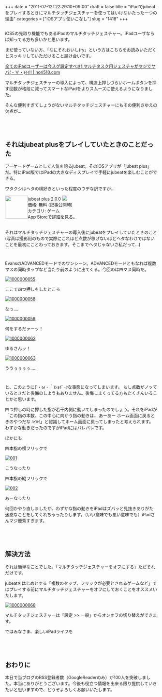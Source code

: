 +++
date = "2011-07-12T22:29:10+09:00"
draft = false
title = "iPadでjubeatをプレイするときにマルチタッチジェスチャーを使ってはいけないたった一つの理由"
categories = ["iOSアプリ使いこなし"]
slug = "1418"
+++

<img src="http://knk-n.com/wp-content/uploads/2011/07/multi-tasking-ipad.png" alt="" class="aligncenter size-medium/">

iOS5の先取り機能でもあるiPadのマルチタッチジェスチャー。iPadユーザならば知ってる方も多いかと思います。

まだ使っていない方、「なにそれおいし(ry」という方はこちらをお読みいただくとスッキリしていただけること請け合いです。

<a rel="nofollow" target="_blank" href="http://nori510.com/archives/4720">全てのiPadユーザーは今スグ設定すべき!!マルチタスク用ジェスチャがマジでヤバ(・∀・)ｲｲ!! | nori510.com</a><a rel="nofollow" target="_blank" href="http://b.hatena.ne.jp/entry/http://nori510.com/archives/4720"><img border="0" src="http://b.hatena.ne.jp/entry/image/http://nori510.com/archives/4720" alt=""/></a>

マルチタッチジェスチャーの導入によって、構造上押しづらいホームボタンを押す回数が格段に減ってスマートなiPadをよりスムーズに使えるようになりました。

そんな便利すぎてしょうがないマルチタッチジェスチャーにもその便利さゆえの欠点が...<!--more-->

<p style="margin-top: 6em;">

<h2>それはjubeat plusをプレイしていたときのことだった</h2>
アーケードゲームとして人気を誇るjubeat。そのiOSアプリが「jubeat plus」だ。特にiPad版ではiPadの大きなディスプレイで手軽にjubeatを楽しむことができる。

ワタクシはヘタの横好きといった程度のウデな訳ですが...
<p style="margin-top: 1em;">
<div class="amz-etr-under"><div class="amz-left" style="float:left;"><div class="amz-image"><a href="http://itunes.apple.com/jp/app/jubeat-plus/id395192484?mt=8&uo=4" target="new"><img width="75" height="75" class="appsImg" src="http://a2.mzstatic.com/us/r1000/024/Purple/5d/a6/d4/mzi.ejbbokou.jpg" alt=""></a></div></div><div class="amz-right"><div class="amz-title"><a href="http://itunes.apple.com/jp/app/jubeat-plus/id395192484?mt=8&uo=4" target="new">jubeat plus 2.0.0</a> <a href="http://itunes.apple.com/jp/app/jubeat-plus/id395192484?mt=8&uo=4" target="itunes_store"><img src="http://ax.phobos.apple.com.edgesuite.net/ja_jp/images/web/linkmaker/badge_appstore-sm.gif" style="border: 0;"></a></div><div class="amz-detail">価格: 無料 (記事公開時)<br>カテゴリ: ゲーム<br><a href="http://itunes.apple.com/jp/app/jubeat-plus/id395192484?mt=8&uo=4" target="new">App Storeで詳細を見る。</a></div></div></div>
<br clear="all" />

それはマルチタッチジェスチャーの導入後にjubeatをプレイしていたときのこと
(写真は撮影用のもので実際にこれほど点数が稼げないほどヘタなわけではないことを最初にことわっておきます。そこまでヘタじゃないさ私だって...)

<p style="margin-top: 3em;">

EvansのADVANCEDモードでのワンシーン。ADVANCEDモードともなれば複数マスの同時タップなど当たり前のように出てくる。今回のは四マス同時だ。

<a rel="nofollow" target="_blank" href="http://www.flickr.com/photos/knk_n/5930132562/" title="1000000055 by kenke_n, on Flickr"><img class="flickr_photo" src="http://farm7.static.flickr.com/6023/5930132562_d439bb0186.jpg" alt="1000000055"/></a>

ここで四つ押しをしたところ

<a rel="nofollow" target="_blank" href="http://www.flickr.com/photos/knk_n/5929576181/" title="1000000058 by kenke_n, on Flickr"><img class="flickr_photo" src="http://farm7.static.flickr.com/6001/5929576181_d34fc93e81.jpg" alt="1000000058"/></a>

なっ....

<a rel="nofollow" target="_blank" href="http://www.flickr.com/photos/knk_n/5930133170/" title="1000000059 by kenke_n, on Flickr"><img class="flickr_photo" src="http://farm7.static.flickr.com/6014/5930133170_81f62c54a4.jpg" alt="1000000059"/></a>

何をするだァーッ！　

<a rel="nofollow" target="_blank" href="http://www.flickr.com/photos/knk_n/5930133448/" title="1000000062 by kenke_n, on Flickr"><img class="flickr_photo" src="http://farm7.static.flickr.com/6003/5930133448_a17d0caf40.jpg" alt="1000000062"/></a>

ゆるさんッ！

<a rel="nofollow" target="_blank" href="http://www.flickr.com/photos/knk_n/5930133754/" title="1000000063 by kenke_n, on Flickr"><img class="flickr_photo" src="http://farm7.static.flickr.com/6125/5930133754_86a57bc884.jpg" alt="1000000063"/></a>

ううぅぅぅぅ.....

<p style="margin-top: 3em;">

と、このように(´・ω・｀)ｼｮﾎﾞｰﾝな事態になってしまいます。
もし点数がノッているときだと後悔のしようもありません。後悔しまくってる方もたくさんいることかと思います。

四つ押しの時に押した指が若干内側に動いてしまったのでしょう。それをiPadが「この指の本数、この中心に向かう指の動きは... あーあー ホーム画面に戻るときのやつだな ﾊｲﾊｲ」と認識してホーム画面に戻ってしまったと考えられます。わずかな動きだったのですがiPadにはバレバレです。

ほかにも

四本指の横フリックで

<a rel="nofollow" target="_blank" href="http://www.flickr.com/photos/knk_n/5930192472/" title="001 by kenke_n, on Flickr"><img class="flickr_photo" src="http://farm7.static.flickr.com/6130/5930192472_5d64df41ca.jpg" alt="001"/></a>

こうなったり

四本指の縦フリックで

<a rel="nofollow" target="_blank" href="http://www.flickr.com/photos/knk_n/5930192568/" title="002 by kenke_n, on Flickr"><img class="flickr_photo" src="http://farm7.static.flickr.com/6030/5930192568_9e304f9627.jpg" alt="002"/></a>

あーなったり

何回かやり直しましたが、わずかな指の動きをiPadはズバッと見抜きありがた迷惑なことをしてくれちゃったりします。（いい意味でも悪い意味でも）iPadさんマジ優秀すぎます。


<p style="margin-top: 6em;">

<h2>解決方法</h2>
それは簡単なことでした。「マルチタッチジェスチャーをオフにする」ただそれだけです。

jubeatをはじめとする「複数のタップ、フリックが必要とされるゲームなど」ではプレイする前にマルチタッチジェスチャーをオフにしておくことをオススメいたします。

<a rel="nofollow" target="_blank" href="http://www.flickr.com/photos/knk_n/5930205054/" title="1000000068 by kenke_n, on Flickr"><img class="flickr_photo" src="http://farm7.static.flickr.com/6130/5930205054_7c609d5b97.jpg" alt="1000000068"/></a>

マルチタッチジェスチャーは「設定 >> 一般」からオンオフの切り替えができます。

ではみなさま、楽しいiPadライフを

<p style="margin-top: 6em;">

<h2>おわりに</h2>
本日で当ブログのRSS登録者数（GoogleReaderのみ）が100人を突破しました。本当にありがとうございます。今後も役立つ情報を出来る限り提供していきたいと思いますので、どうぞよろしくお願いいたします。

